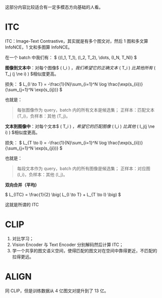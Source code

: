 这部分内容比较适合有一定多模态方向基础的人看。

# ITC

ITC：Image-Text Contrastive，其实就是有多个图文对，然后 1 图和多文算 InfoNCE，1 文和多图算 InfoNCE。

在一个 batch 中我们有：
$
{(I_1, T_1), (I_2, T_2), \dots, (I_N, T_N)}
$

**图像到文本中**：对每个图像$ ( I_i ) $，我们希望它的正确文本$ ( T_i ) $比其他所有$ ( T_j (j \ne i) ) $相似度更高。

损失：
$
L_{I \to T} = -\frac{1}{N}\sum_{i=1}^N
\log \frac{\exp(s_{ii})}{\sum_{j=1}^N \exp(s_{ij})}
$

也就是：

> 每张图像作为 query，batch 内的所有文本是候选集；
> 正样本：匹配文本 (T_i)，负样本：其他 (T_j)。

**文本到图像中**：对每个文本$ ( T_i ) $，希望它的匹配图像$ ( I_i ) $比其他$ ( I_j(j \ne i) ) $相似度更高。

损失：
$
L_{T \to I} = -\frac{1}{N}\sum_{i=1}^N
\log \frac{\exp(s_{ii})}{\sum_{j=1}^N \exp(s_{ji})}
$

也就是：

> 每段文本作为 query，batch 内的所有图像是候选集；
> 正样本：对应图 (I_i)，负样本：其他 (I_j)。

**双向合并（平均）**

$
L_{ITC} = \frac{1}{2} \big( L_{I \to T} + L_{T \to I} \big)
$

这就是所谓的 ITC

# CLIP

1. 对比学习；
2. Vision Encoder 与 Text Encoder 分别解码然后计算 ITC；
3. 学一个共享的图文语义空间，使得匹配的图文对在空间中靠得更近，不匹配的拉得更远。

# ALIGN

同 CLIP，但是训练数据从 4 亿图文对提升到了 13 亿。

